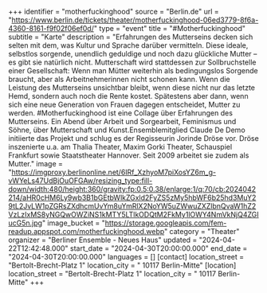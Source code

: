 +++
identifier = "motherfuckinghood"
source = "Berlin.de"
url = "https://www.berlin.de/tickets/theater/motherfuckinghood-06ed3779-8f6a-4360-8161-f9f02f06ef0d/"
type = "event"
title = "#Motherfuckinghood"
subtitle = "Karte"
description = "Erfahrungen des Mutterseins decken sich selten mit dem, was Kultur und Sprache darüber vermitteln. Diese ideale, selbstlos sorgende, unendlich geduldige und noch dazu glückliche Mutter – es gibt sie natürlich nicht. Mutterschaft wird stattdessen zur Sollbruchstelle einer Gesellschaft: Wenn man Mütter weiterhin als bedingungslos Sorgende braucht, aber als Arbeitnehmerinnen nicht schonen kann. Wenn die Leistung des Mutterseins unsichtbar bleibt, wenn diese nicht nur das letzte Hemd, sondern auch noch die Rente kostet. Spätestens aber dann, wenn sich eine neue Generation von Frauen dagegen entscheidet, Mutter zu werden. #Motherfuckinghood ist eine Collage über Erfahrungen des Mutterseins. Ein Abend über Arbeit und Sorgearbeit, Feminismus und Söhne, über Mutterschaft und Kunst.Ensemblemitglied Claude De Demo initiierte das Projekt und schlug es der Regisseurin Jorinde Dröse vor. Dröse inszenierte u.a. am Thalia Theater, Maxim Gorki Theater, Schauspiel Frankfurt sowie Staatstheater Hannover. Seit 2009 arbeitet sie zudem als Mutter."
image = "https://imgproxy.berlinonline.net/6IRf_XzhyoM7piXosYZ6m_g-vWYeLs47UdBjOuOFGAw/resizing_type:fill-down/width:480/height:360/gravity:fp:0.5:0.38/enlarge:1/q:70/cb:2024042214/aHR0cHM6Ly9wb3B1bGEtbWlkZGxld2FyZS5zMy5hbWF6b25hd3MuY29tL2JvLW1pZGRsZXdhcmUvYm8uYmRlX2NoYW5uZWwuZXZlbnQvaW1hZ2VzLzIxMS8yNGQwOWZiNS1kMTY5LTlkODQtM2FkMy1lOWY4NmVkNjQ4ZGIucG5n.jpg"
image_bucket = "https://storage.googleapis.com/fem-readup.appspot.com/motherfuckinghood.webp"
category = "Theater"
organizer = "Berliner Ensemble - Neues Haus"
updated = "2024-04-22T12:42:48.000"
start_date = "2024-04-30T20:00:00.000"
end_date = "2024-04-30T20:00:00.000"
languages = []
[contact]
location_street = "Bertolt-Brecht-Platz 1"
location_city = " 10117 Berlin-Mitte"
[location]
location_street = "Bertolt-Brecht-Platz 1"
location_city = " 10117 Berlin-Mitte"
+++